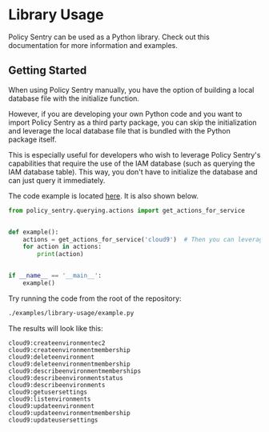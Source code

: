 Library Usage
=============

Policy Sentry can be used as a Python library. Check out this
documentation for more information and examples.


## Getting Started

When using Policy Sentry manually, you have the option of building a local database file with the initialize function.

However, if you are developing your own Python code and you want to import Policy Sentry as a third party package, you can skip the initialization and leverage the local database file that is bundled with the Python package itself.

This is especially useful for developers who wish to leverage Policy Sentry's capabilities that require the use of the IAM database (such as querying the IAM database table). This way, you don't have to initialize the database and can just query it immediately.

The code example is located
[here](https://github.com/salesforce/policy_sentry/blob/master/examples/library-usage/example.py).
It is also shown below.

```python
from policy_sentry.querying.actions import get_actions_for_service


def example():
    actions = get_actions_for_service('cloud9')  # Then you can leverage any method that requires access to the database.
    for action in actions:
        print(action)


if __name__ == '__main__':
    example()
```

Try running the code from the root of the repository:

```bash
./examples/library-usage/example.py
```

The results will look like this:

```text
cloud9:createenvironmentec2
cloud9:createenvironmentmembership
cloud9:deleteenvironment
cloud9:deleteenvironmentmembership
cloud9:describeenvironmentmemberships
cloud9:describeenvironmentstatus
cloud9:describeenvironments
cloud9:getusersettings
cloud9:listenvironments
cloud9:updateenvironment
cloud9:updateenvironmentmembership
cloud9:updateusersettings
```
